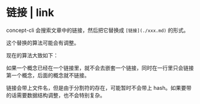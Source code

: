 # 链接 | link

concept-cli 会搜索文章中的链接，然后把它替换成 `[链接](./xxx.md)` 的形式。

这个替换的算法可能会有调整。

现在的算法大致如下：

如果一个概念已经在一个链接里，就不会去嵌套一个链接，同时在一行里只会链接第一个概念，后面的概念就不链接。

链接会带上文件名，但是由于分割符的存在，可能暂时不会带上 hash。如果要带的话需要数据结构调整，也不会特别复杂。
